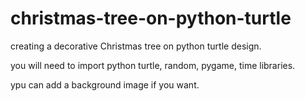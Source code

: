 # christmas-tree-on-python-turtle
creating a decorative Christmas tree on python turtle design.

you will need to import python turtle, random, pygame, time libraries.

ypu can add a background image if you want.
